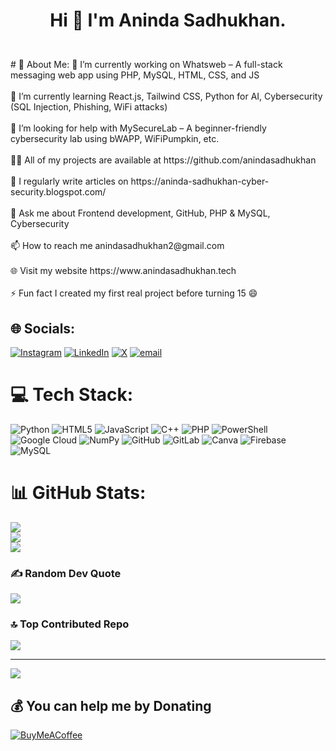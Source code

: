 # <p style="text-align: center;">Hi 👋 I'm Aninda Sadhukhan.</p>
<br>
# 💫 About Me:
🔭 I’m currently working on Whatsweb – A full-stack messaging web app using PHP, MySQL, HTML, CSS, and JS<br><br>🌱 I’m currently learning React.js, Tailwind CSS, Python for AI, Cybersecurity (SQL Injection, Phishing, WiFi attacks)<br><br>🤝 I’m looking for help with MySecureLab – A beginner-friendly cybersecurity lab using bWAPP, WiFiPumpkin, etc.<br><br>👨‍💻 All of my projects are available at https://github.com/anindasadhukhan<br><br>📝 I regularly write articles on https://aninda-sadhukhan-cyber-security.blogspot.com/<br><br>💬 Ask me about Frontend development, GitHub, PHP & MySQL, Cybersecurity<br><br>📫 How to reach me anindasadhukhan2@gmail.com<br><br>🌐 Visit my website https://www.anindasadhukhan.tech<br><br>⚡ Fun fact I created my first real project before turning 15 😄


## 🌐 Socials:
[![Instagram](https://img.shields.io/badge/Instagram-%23E4405F.svg?logo=Instagram&logoColor=white)](https://instagram.com/aninda_sadhukhan) [![LinkedIn](https://img.shields.io/badge/LinkedIn-%230077B5.svg?logo=linkedin&logoColor=white)](https://linkedin.com/in/anindasadhukhan) [![X](https://img.shields.io/badge/X-black.svg?logo=X&logoColor=white)](https://x.com/anindasadhukha2) [![email](https://img.shields.io/badge/Email-D14836?logo=gmail&logoColor=white)](mailto:anindasadhukhan2@gmail.com) 

# 💻 Tech Stack:
![Python](https://img.shields.io/badge/python-3670A0?style=for-the-badge&logo=python&logoColor=ffdd54) ![HTML5](https://img.shields.io/badge/html5-%23E34F26.svg?style=for-the-badge&logo=html5&logoColor=white) ![JavaScript](https://img.shields.io/badge/javascript-%23323330.svg?style=for-the-badge&logo=javascript&logoColor=%23F7DF1E) ![C++](https://img.shields.io/badge/c++-%2300599C.svg?style=for-the-badge&logo=c%2B%2B&logoColor=white) ![PHP](https://img.shields.io/badge/php-%23777BB4.svg?style=for-the-badge&logo=php&logoColor=white) ![PowerShell](https://img.shields.io/badge/PowerShell-%235391FE.svg?style=for-the-badge&logo=powershell&logoColor=white) ![Google Cloud](https://img.shields.io/badge/GoogleCloud-%234285F4.svg?style=for-the-badge&logo=google-cloud&logoColor=white) ![NumPy](https://img.shields.io/badge/numpy-%23013243.svg?style=for-the-badge&logo=numpy&logoColor=white) ![GitHub](https://img.shields.io/badge/github-%23121011.svg?style=for-the-badge&logo=github&logoColor=white) ![GitLab](https://img.shields.io/badge/gitlab-%23181717.svg?style=for-the-badge&logo=gitlab&logoColor=white) ![Canva](https://img.shields.io/badge/Canva-%2300C4CC.svg?style=for-the-badge&logo=Canva&logoColor=white) ![Firebase](https://img.shields.io/badge/firebase-a08021?style=for-the-badge&logo=firebase&logoColor=ffcd34) ![MySQL](https://img.shields.io/badge/mysql-4479A1.svg?style=for-the-badge&logo=mysql&logoColor=white)
# 📊 GitHub Stats:
![](https://github-readme-stats.vercel.app/api?username=anindasadhukhan&theme=dark&hide_border=false&include_all_commits=false&count_private=false)<br/>
![](https://nirzak-streak-stats.vercel.app/?user=anindasadhukhan&theme=dark&hide_border=false)<br/>
![](https://github-readme-stats.vercel.app/api/top-langs/?username=anindasadhukhan&theme=dark&hide_border=false&include_all_commits=false&count_private=false&layout=compact)

### ✍️ Random Dev Quote
![](https://quotes-github-readme.vercel.app/api?type=horizontal&theme=radical)

### 🔝 Top Contributed Repo
![](https://github-contributor-stats.vercel.app/api?username=anindasadhukhan&limit=5&theme=dark&combine_all_yearly_contributions=true)

---
[![](https://visitcount.itsvg.in/api?id=anindasadhukhan&icon=5&color=0)](https://visitcount.itsvg.in)

  ## 💰 You can help me by Donating
  [![BuyMeACoffee](https://img.shields.io/badge/Buy%20Me%20a%20Coffee-ffdd00?style=for-the-badge&logo=buy-me-a-coffee&logoColor=black)](https://buymeacoffee.com/anindasadhukhan) 

  
<!-- Proudly created with GPRM ( https://gprm.itsvg.in ) -->
